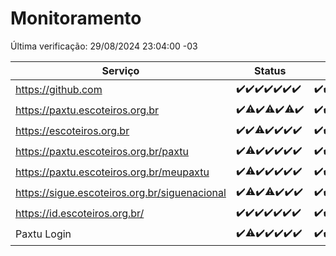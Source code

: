 # Monitoramento

Última verificação: 29/08/2024 23:04:00 -03

|Serviço|Status|Últimas 24h|
|---|---|---|
|https://github.com|<span title="2024-08-23: OK=24">✔️</span><span title="2024-08-24: OK=24">✔️</span><span title="2024-08-25: OK=23">✔️</span><span title="2024-08-26: OK=23">✔️</span><span title="2024-08-27: OK=23">✔️</span><span title="2024-08-28: OK=23">✔️</span><span title="2024-08-29: OK=2">✔️</span>|<span title="29/08/2024 00:08:00 -03 : 200">✔️</span><span title="29/08/2024 01:09:00 -03 : 200">✔️</span><span title="29/08/2024 02:07:00 -03 : 200">✔️</span><span title="29/08/2024 03:11:00 -03 : 200">✔️</span><span title="29/08/2024 04:08:00 -03 : 200">✔️</span><span title="29/08/2024 05:10:00 -03 : 200">✔️</span><span title="29/08/2024 06:09:00 -03 : 200">✔️</span><span title="29/08/2024 07:08:00 -03 : 200">✔️</span><span title="29/08/2024 08:07:00 -03 : 200">✔️</span><span title="29/08/2024 09:14:00 -03 : 200">✔️</span><span title="29/08/2024 10:14:00 -03 : 200">✔️</span><span title="29/08/2024 11:08:00 -03 : 200">✔️</span><span title="29/08/2024 12:08:00 -03 : 200">✔️</span><span title="29/08/2024 13:09:00 -03 : 200">✔️</span><span title="29/08/2024 14:07:00 -03 : 200">✔️</span><span title="29/08/2024 15:09:00 -03 : 200">✔️</span><span title="29/08/2024 16:07:00 -03 : 200">✔️</span><span title="29/08/2024 17:08:00 -03 : 200">✔️</span><span title="29/08/2024 18:06:00 -03 : 200">✔️</span><span title="29/08/2024 19:07:00 -03 : 200">✔️</span><span title="29/08/2024 20:07:00 -03 : 200">✔️</span><span title="29/08/2024 21:37:00 -03 : 200">✔️</span><span title="29/08/2024 23:04:00 -03 : 200">✔️</span>|
|https://paxtu.escoteiros.org.br|<span title="2024-08-23: OK=24">✔️</span><span title="2024-08-24: OK=23, Falhas=1">⚠️</span><span title="2024-08-25: OK=23">✔️</span><span title="2024-08-26: OK=21, Falhas=2">⚠️</span><span title="2024-08-27: OK=23">✔️</span><span title="2024-08-28: OK=22, Falhas=1">⚠️</span><span title="2024-08-29: OK=2">✔️</span>|<span title="29/08/2024 00:08:00 -03 : 200">✔️</span><span title="29/08/2024 01:09:00 -03 : 200">✔️</span><span title="29/08/2024 02:07:00 -03 : 200">✔️</span><span title="29/08/2024 03:11:00 -03 : 200">✔️</span><span title="29/08/2024 04:08:00 -03 : 200">✔️</span><span title="29/08/2024 05:10:00 -03 : 200">✔️</span><span title="29/08/2024 06:09:00 -03 : 200">✔️</span><span title="29/08/2024 07:08:00 -03 : 200">✔️</span><span title="29/08/2024 08:07:00 -03 : 200">✔️</span><span title="29/08/2024 09:14:00 -03 : 200">✔️</span><span title="29/08/2024 10:14:00 -03 : 200">✔️</span><span title="29/08/2024 11:08:00 -03 : 200">✔️</span><span title="29/08/2024 12:08:00 -03 : 200">✔️</span><span title="29/08/2024 13:09:00 -03 : 200">✔️</span><span title="29/08/2024 14:07:00 -03 : 200">✔️</span><span title="29/08/2024 15:09:00 -03 : 200">✔️</span><span title="29/08/2024 16:07:00 -03 : 200">✔️</span><span title="29/08/2024 17:08:00 -03 : 200">✔️</span><span title="29/08/2024 18:06:00 -03 : 200">✔️</span><span title="29/08/2024 19:07:00 -03 : 200">✔️</span><span title="29/08/2024 20:07:00 -03 : 200">✔️</span><span title="29/08/2024 21:37:00 -03 : 200">✔️</span><span title="29/08/2024 23:04:00 -03 : 200">✔️</span>|
|https://escoteiros.org.br|<span title="2024-08-23: OK=24">✔️</span><span title="2024-08-24: OK=24">✔️</span><span title="2024-08-25: OK=22, Falhas=1">⚠️</span><span title="2024-08-26: OK=23">✔️</span><span title="2024-08-27: OK=23">✔️</span><span title="2024-08-28: OK=23">✔️</span><span title="2024-08-29: OK=2">✔️</span>|<span title="29/08/2024 00:08:00 -03 : 200">✔️</span><span title="29/08/2024 01:09:00 -03 : 200">✔️</span><span title="29/08/2024 02:07:00 -03 : 200">✔️</span><span title="29/08/2024 03:11:00 -03 : 200">✔️</span><span title="29/08/2024 04:08:00 -03 : 200">✔️</span><span title="29/08/2024 05:10:00 -03 : 200">✔️</span><span title="29/08/2024 06:09:00 -03 : 200">✔️</span><span title="29/08/2024 07:08:00 -03 : 200">✔️</span><span title="29/08/2024 08:07:00 -03 : 200">✔️</span><span title="29/08/2024 09:14:00 -03 : 200">✔️</span><span title="29/08/2024 10:14:00 -03 : 200">✔️</span><span title="29/08/2024 11:08:00 -03 : 200">✔️</span><span title="29/08/2024 12:08:00 -03 : 200">✔️</span><span title="29/08/2024 13:09:00 -03 : 200">✔️</span><span title="29/08/2024 14:07:00 -03 : 200">✔️</span><span title="29/08/2024 15:10:00 -03 : 200">✔️</span><span title="29/08/2024 16:07:00 -03 : 200">✔️</span><span title="29/08/2024 17:08:00 -03 : 200">✔️</span><span title="29/08/2024 18:06:00 -03 : 200">✔️</span><span title="29/08/2024 19:07:00 -03 : 200">✔️</span><span title="29/08/2024 20:07:00 -03 : 200">✔️</span><span title="29/08/2024 21:37:00 -03 : 200">✔️</span><span title="29/08/2024 23:04:00 -03 : 200">✔️</span>|
|https://paxtu.escoteiros.org.br/paxtu|<span title="2024-08-23: OK=24">✔️</span><span title="2024-08-24: OK=23, Falhas=1">⚠️</span><span title="2024-08-25: OK=23">✔️</span><span title="2024-08-26: OK=23">✔️</span><span title="2024-08-27: OK=23">✔️</span><span title="2024-08-28: OK=23">✔️</span><span title="2024-08-29: OK=2">✔️</span>|<span title="29/08/2024 00:08:00 -03 : 200">✔️</span><span title="29/08/2024 01:09:00 -03 : 200">✔️</span><span title="29/08/2024 02:07:00 -03 : 200">✔️</span><span title="29/08/2024 03:11:00 -03 : 200">✔️</span><span title="29/08/2024 04:08:00 -03 : 200">✔️</span><span title="29/08/2024 05:10:00 -03 : 200">✔️</span><span title="29/08/2024 06:09:00 -03 : 200">✔️</span><span title="29/08/2024 07:08:00 -03 : 200">✔️</span><span title="29/08/2024 08:07:00 -03 : 200">✔️</span><span title="29/08/2024 09:14:00 -03 : 200">✔️</span><span title="29/08/2024 10:14:00 -03 : 200">✔️</span><span title="29/08/2024 11:08:00 -03 : 200">✔️</span><span title="29/08/2024 12:08:00 -03 : 200">✔️</span><span title="29/08/2024 13:09:00 -03 : 200">✔️</span><span title="29/08/2024 14:07:00 -03 : 200">✔️</span><span title="29/08/2024 15:10:00 -03 : 200">✔️</span><span title="29/08/2024 16:07:00 -03 : 200">✔️</span><span title="29/08/2024 17:08:00 -03 : 200">✔️</span><span title="29/08/2024 18:06:00 -03 : 200">✔️</span><span title="29/08/2024 19:07:00 -03 : 200">✔️</span><span title="29/08/2024 20:07:00 -03 : 200">✔️</span><span title="29/08/2024 21:37:00 -03 : 200">✔️</span><span title="29/08/2024 23:04:00 -03 : 200">✔️</span>|
|https://paxtu.escoteiros.org.br/meupaxtu|<span title="2024-08-23: OK=24">✔️</span><span title="2024-08-24: OK=23, Falhas=1">⚠️</span><span title="2024-08-25: OK=23">✔️</span><span title="2024-08-26: OK=23">✔️</span><span title="2024-08-27: OK=23">✔️</span><span title="2024-08-28: OK=23">✔️</span><span title="2024-08-29: OK=2">✔️</span>|<span title="29/08/2024 00:08:00 -03 : 200">✔️</span><span title="29/08/2024 01:09:00 -03 : 200">✔️</span><span title="29/08/2024 02:07:00 -03 : 200">✔️</span><span title="29/08/2024 03:11:00 -03 : 200">✔️</span><span title="29/08/2024 04:08:00 -03 : 200">✔️</span><span title="29/08/2024 05:10:00 -03 : 200">✔️</span><span title="29/08/2024 06:09:00 -03 : 200">✔️</span><span title="29/08/2024 07:08:00 -03 : 200">✔️</span><span title="29/08/2024 08:07:00 -03 : 200">✔️</span><span title="29/08/2024 09:14:00 -03 : 200">✔️</span><span title="29/08/2024 10:14:00 -03 : 200">✔️</span><span title="29/08/2024 11:08:00 -03 : 200">✔️</span><span title="29/08/2024 12:08:00 -03 : 200">✔️</span><span title="29/08/2024 13:09:00 -03 : 200">✔️</span><span title="29/08/2024 14:07:00 -03 : 200">✔️</span><span title="29/08/2024 15:10:00 -03 : 200">✔️</span><span title="29/08/2024 16:07:00 -03 : 200">✔️</span><span title="29/08/2024 17:08:00 -03 : 200">✔️</span><span title="29/08/2024 18:06:00 -03 : 200">✔️</span><span title="29/08/2024 19:07:00 -03 : 200">✔️</span><span title="29/08/2024 20:07:00 -03 : 200">✔️</span><span title="29/08/2024 21:37:00 -03 : 200">✔️</span><span title="29/08/2024 23:04:00 -03 : 200">✔️</span>|
|https://sigue.escoteiros.org.br/siguenacional|<span title="2024-08-23: OK=24">✔️</span><span title="2024-08-24: OK=23, Falhas=1">⚠️</span><span title="2024-08-25: OK=23">✔️</span><span title="2024-08-26: OK=21, Falhas=2">⚠️</span><span title="2024-08-27: OK=23">✔️</span><span title="2024-08-28: OK=23">✔️</span><span title="2024-08-29: OK=2">✔️</span>|<span title="29/08/2024 00:08:00 -03 : 200">✔️</span><span title="29/08/2024 01:09:00 -03 : 200">✔️</span><span title="29/08/2024 02:07:00 -03 : 200">✔️</span><span title="29/08/2024 03:11:00 -03 : 200">✔️</span><span title="29/08/2024 04:08:00 -03 : 200">✔️</span><span title="29/08/2024 05:10:00 -03 : 200">✔️</span><span title="29/08/2024 06:09:00 -03 : 200">✔️</span><span title="29/08/2024 07:08:00 -03 : 200">✔️</span><span title="29/08/2024 08:07:00 -03 : 200">✔️</span><span title="29/08/2024 09:14:00 -03 : 200">✔️</span><span title="29/08/2024 10:14:00 -03 : 200">✔️</span><span title="29/08/2024 11:08:00 -03 : 200">✔️</span><span title="29/08/2024 12:09:00 -03 : 200">✔️</span><span title="29/08/2024 13:09:00 -03 : 200">✔️</span><span title="29/08/2024 14:07:00 -03 : 200">✔️</span><span title="29/08/2024 15:10:00 -03 : 200">✔️</span><span title="29/08/2024 16:07:00 -03 : 200">✔️</span><span title="29/08/2024 17:08:00 -03 : 200">✔️</span><span title="29/08/2024 18:06:00 -03 : 200">✔️</span><span title="29/08/2024 19:07:00 -03 : 200">✔️</span><span title="29/08/2024 20:07:00 -03 : 200">✔️</span><span title="29/08/2024 21:37:00 -03 : 200">✔️</span><span title="29/08/2024 23:04:00 -03 : 200">✔️</span>|
|https://id.escoteiros.org.br/|<span title="2024-08-23: OK=24">✔️</span><span title="2024-08-24: OK=24">✔️</span><span title="2024-08-25: OK=23">✔️</span><span title="2024-08-26: OK=23">✔️</span><span title="2024-08-27: OK=23">✔️</span><span title="2024-08-28: OK=23">✔️</span><span title="2024-08-29: OK=2">✔️</span>|<span title="29/08/2024 00:08:00 -03 : 200">✔️</span><span title="29/08/2024 01:09:00 -03 : 200">✔️</span><span title="29/08/2024 02:07:00 -03 : 200">✔️</span><span title="29/08/2024 03:11:00 -03 : 200">✔️</span><span title="29/08/2024 04:08:00 -03 : 200">✔️</span><span title="29/08/2024 05:10:00 -03 : 200">✔️</span><span title="29/08/2024 06:09:00 -03 : 200">✔️</span><span title="29/08/2024 07:08:00 -03 : 200">✔️</span><span title="29/08/2024 08:07:00 -03 : 200">✔️</span><span title="29/08/2024 09:14:00 -03 : 200">✔️</span><span title="29/08/2024 10:14:00 -03 : 200">✔️</span><span title="29/08/2024 11:08:00 -03 : 200">✔️</span><span title="29/08/2024 12:09:00 -03 : 200">✔️</span><span title="29/08/2024 13:09:00 -03 : 200">✔️</span><span title="29/08/2024 14:07:00 -03 : 200">✔️</span><span title="29/08/2024 15:10:00 -03 : 200">✔️</span><span title="29/08/2024 16:07:00 -03 : 200">✔️</span><span title="29/08/2024 17:08:00 -03 : 200">✔️</span><span title="29/08/2024 18:06:00 -03 : 200">✔️</span><span title="29/08/2024 19:07:00 -03 : 200">✔️</span><span title="29/08/2024 20:07:00 -03 : 200">✔️</span><span title="29/08/2024 21:37:00 -03 : 200">✔️</span><span title="29/08/2024 23:04:00 -03 : 200">✔️</span>|
|Paxtu Login|<span title="2024-08-23: OK=24">✔️</span><span title="2024-08-24: OK=23, Falhas=1">⚠️</span><span title="2024-08-25: OK=23">✔️</span><span title="2024-08-26: OK=23">✔️</span><span title="2024-08-27: OK=23">✔️</span><span title="2024-08-28: OK=23">✔️</span><span title="2024-08-29: OK=2">✔️</span>|<span title="29/08/2024 00:09:00 -03 : 200">✔️</span><span title="29/08/2024 01:09:00 -03 : 200">✔️</span><span title="29/08/2024 02:07:00 -03 : 200">✔️</span><span title="29/08/2024 03:11:00 -03 : 200">✔️</span><span title="29/08/2024 04:08:00 -03 : 200">✔️</span><span title="29/08/2024 05:10:00 -03 : 200">✔️</span><span title="29/08/2024 06:09:00 -03 : 200">✔️</span><span title="29/08/2024 07:08:00 -03 : 200">✔️</span><span title="29/08/2024 08:07:00 -03 : 200">✔️</span><span title="29/08/2024 09:14:00 -03 : 200">✔️</span><span title="29/08/2024 10:14:00 -03 : 200">✔️</span><span title="29/08/2024 11:08:00 -03 : 200">✔️</span><span title="29/08/2024 12:09:00 -03 : 200">✔️</span><span title="29/08/2024 13:09:00 -03 : 200">✔️</span><span title="29/08/2024 14:07:00 -03 : 200">✔️</span><span title="29/08/2024 15:10:00 -03 : 200">✔️</span><span title="29/08/2024 16:07:00 -03 : 200">✔️</span><span title="29/08/2024 17:08:00 -03 : 200">✔️</span><span title="29/08/2024 18:06:00 -03 : 200">✔️</span><span title="29/08/2024 19:07:00 -03 : 200">✔️</span><span title="29/08/2024 20:07:00 -03 : 200">✔️</span><span title="29/08/2024 21:37:00 -03 : 200">✔️</span><span title="29/08/2024 23:04:00 -03 : 200">✔️</span>|
